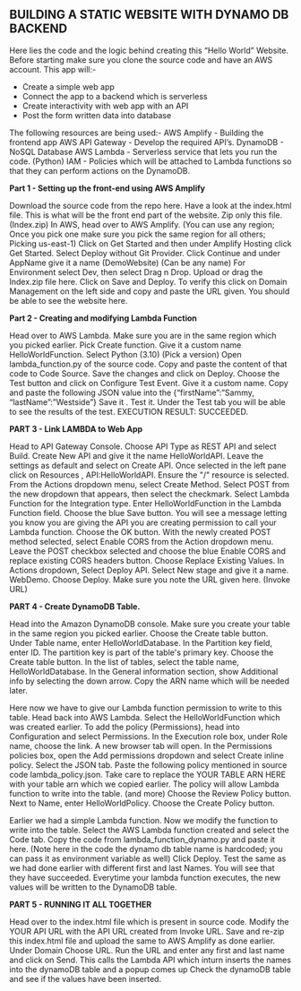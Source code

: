 
## BUILDING A STATIC WEBSITE WITH DYNAMO DB BACKEND

Here lies the code and the logic behind creating this “Hello World” Website. Before starting make sure you clone the source code and have an AWS account. This app will:-
- Create a simple web app
- Connect the app to a backend which is serverless
- Create interactivity with web app with an API
- Post the form written data into database

 The following resources are being used:- 
AWS Amplify - Building the frontend app
AWS API Gateway - Develop the required API’s.
DynamoDB - NoSQL Database 
AWS Lambda - Serverless service that lets you run the code. (Python)
IAM - Policies which will be attached to Lambda functions so that they can perform actions on the DynamoDB.

**Part 1 - Setting up the front-end using AWS Amplify**


Download the source code from the repo here.
Have a look at the index.html file. This is what will be the front end part of the website. Zip only this file. (Index.zip)
In AWS, head over to AWS Amplify. (You can use any region; Once you pick one make sure you pick the same region for all others; Picking us-east-1)
Click on Get Started and then under Amplify Hosting click Get Started.
Select Deploy without Git Provider.
Click Continue and under AppName give it a name (DemoWebsite) (Can be any name)
For Environment select Dev, then select Drag n Drop.
Upload or drag the Index.zip file here. Click on Save and Deploy.
To verify this click on Domain Management on the left side and copy and paste the URL given. You should be able to see the website here.

**Part 2 - Creating and modifying Lambda Function**


Head over to AWS Lambda. Make sure you are in the same region which you picked earlier.
Pick Create function. Give it a custom name HelloWorldFunction. Select Python (3.10) (Pick a version) 
Open lambda_function.py of the source code. Copy and paste the content of that code to Code Source.
Save the changes and click on Deploy.
Choose the Test button and click on Configure Test Event. Give it a custom name.
Copy and paste the following JSON value into the 
{“firstName”:”Sammy, “lastName”:”Westside”}
Save it . Test it. Under the Test tab you will be able to see the results of the test.
EXECUTION RESULT: SUCCEEDED.


**PART 3 - Link LAMBDA to Web App**

Head to API Gateway Console.
Choose API Type as REST API and select Build.
Create New API and give it the name HelloWorldAPI.
Leave the settings as default and select on Create API.
Once selected in the left pane click on Resources , API:HelloWorldAPI.
Ensure the "/" resource is selected.
From the Actions dropdown menu, select Create Method.
Select POST from the new dropdown that appears, then select the checkmark.
Select Lambda Function for the Integration type.
Enter HelloWorldFunction in the Lambda Function field.
Choose the blue Save button.
You will see a message letting you know you are giving the API you are creating permission to call your Lambda function. Choose the OK button.
With the newly created POST method selected, select Enable CORS from the Action dropdown menu.
Leave the POST checkbox selected and choose the blue Enable CORS and replace existing CORS headers button. Choose Replace Existing Values.
In Actions dropdown, Select Deploy API.
Select New stage and give it a name. WebDemo.
Choose Deploy. Make sure you note the URL given here. (Invoke URL)

**PART 4 - Create DynamoDB Table.**

Head into the Amazon DynamoDB console.
Make sure you create your table in the same region you picked earlier.
Choose the Create table button.
Under Table name, enter HelloWorldDatabase.
In the Partition key field, enter ID. The partition key is part of the table's primary key.
Choose the Create table button.
In the list of tables, select the table name, HelloWorldDatabase.
In the General information section, show Additional info by selecting the down arrow.
Copy the ARN name which will be needed later.

Here now we have to give our Lambda function permission to write to this table.
Head back into AWS Lambda.
Select the HelloWorldFunction which was created earlier.
To add the policy (Permissions), head into Configuration and select Permissions.
In the Execution role box, under Role name, choose the link. A new browser tab will open.
In the Permissions policies box, open the Add permissions dropdown and select Create inline policy.
Select the JSON tab.
Paste the following policy mentioned in source code lambda_policy.json. Take care to replace the YOUR TABLE ARN HERE with your table arn which we copied earlier.
The policy will allow Lambda function to write into the table. (and more)
Choose the Review Policy button.
Next to Name, enter HelloWorldPolicy.
Choose the Create Policy button.

Earlier we had a simple Lambda function. Now we modify the function to write into the table. 
Select the AWS Lambda function created and select the Code tab.
Copy the code from lambda_function_dynamo.py and paste it here. (Note here in the code the dynamo db table name is hardcoded; you can pass it as environment variable as well)
Click Deploy.
Test the same as we had done earlier with different first and last Names. You will see that they have succeeded. Everytime your lambda function executes, the new values will be written to the DynamoDB table.

**PART 5 - RUNNING IT ALL TOGETHER**

Head over to the index.html file which is present in source code.
Modify the YOUR API URL with the API URL created from Invoke URL.
Save and re-zip this index.html file and upload the same to AWS Amplify as done earlier.
Under Domain Choose URL. Run the URL and enter any first and last name and click on Send. This calls the Lambda API which inturn inserts the names into the dynamoDB table and a popup comes up
Check the dynamoDB table and see if the values have been inserted. 



